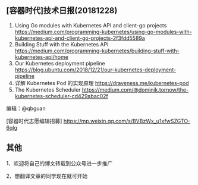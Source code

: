 ## [容器时代]技术日报(20181228)

1. Using Go modules with Kubernetes API and client-go projects https://medium.com/programming-kubernetes/using-go-modules-with-kubernetes-api-and-client-go-projects-2f3fdd5589a
2. Building Stuff with the Kubernetes API https://medium.com/programming-kubernetes/building-stuff-with-kubernetes-api/home
3. Our Kubernetes deployment pipeline https://blog.ubuntu.com/2018/12/21/our-kubernetes-deployment-pipeline
4. 详解 Kubernetes Pod 的实现原理 https://draveness.me/kubernetes-pod
5. The Kubernetes Scheduler https://medium.com/@dominik.tornow/the-kubernetes-scheduler-cd429abac02f

编辑：@qbguan

[容器时代志愿编辑招募] https://mp.weixin.qq.com/s/BVBzWx_u1xfwSZGTO-6qlg

## 其他

1、欢迎将自己的博文转载到公众号进一步推广

2、想翻译文章的同学现在就可开始
